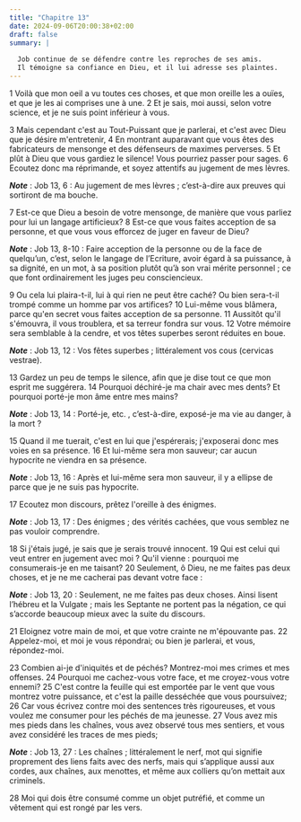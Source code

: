 ```yaml
---
title: "Chapitre 13"
date: 2024-09-06T20:00:38+02:00
draft: false
summary: |
  
  Job continue de se défendre contre les reproches de ses amis.
  Il témoigne sa confiance en Dieu, et il lui adresse ses plaintes.
---
```



1 Voilà que mon oeil a vu toutes ces choses, et que mon oreille les a ouïes, et que je les ai comprises une à une. 2 Et je sais, moi aussi, selon votre science, et je ne suis point inférieur à vous.


3 Mais cependant c'est au Tout-Puissant que je parlerai, et c'est avec Dieu que je désire m'entretenir, 4 En montrant auparavant que vous êtes des fabricateurs de mensonge et des défenseurs de maximes perverses. 5 Et plût à Dieu que vous gardiez le silence! Vous pourriez passer pour sages. 6 Ecoutez donc ma réprimande, et soyez attentifs au jugement de mes lèvres.

***Note*** :  Job 13, 6 : Au jugement de mes lèvres ; c’est-à-dire aux preuves qui sortiront de ma bouche.

7 Est-ce que Dieu a besoin de votre mensonge, de manière que vous parliez pour lui un langage artificieux? 8 Est-ce que vous faites acception de sa personne, et que vous vous efforcez de juger en faveur de Dieu?

***Note*** :  Job 13, 8-10 : Faire acception de la personne ou de la face de quelqu’un, c’est, selon le langage de l’Ecriture, avoir égard à sa puissance, à sa dignité, en un mot, à sa position plutôt qu’à son vrai mérite personnel ; ce que font ordinairement les juges peu consciencieux.

9 Ou cela lui plaira-t-il, lui à qui rien ne peut être caché? Ou bien sera-t-il trompé comme un homme par vos artifices? 10 Lui-même vous blâmera, parce qu'en secret vous faites acception de sa personne. 11 Aussitôt qu'il s'émouvra, il vous troublera, et sa terreur fondra sur vous. 12 Votre mémoire sera semblable à la cendre, et vos têtes superbes seront réduites en boue.

***Note*** :  Job 13, 12 : Vos fêtes superbes ; littéralement vos cous (cervicas vestrae).


13 Gardez un peu de temps le silence, afin que je dise tout ce que mon esprit me suggérera. 14 Pourquoi déchiré-je ma chair avec mes dents? Et pourquoi porté-je mon âme entre mes mains?

***Note*** :  Job 13, 14 : Porté-je, etc. , c’est-à-dire, exposé-je ma vie au danger, à la mort ?

15 Quand il me tuerait, c'est en lui que j'espérerais; j'exposerai donc mes voies en sa présence. 16 Et lui-même sera mon sauveur; car aucun hypocrite ne viendra en sa présence.

***Note*** :  Job 13, 16 : Après et lui-même sera mon sauveur, il y a ellipse de parce que je ne suis pas hypocrite.

17 Ecoutez mon discours, prêtez l'oreille à des énigmes.

***Note*** :  Job 13, 17 : Des énigmes ; des vérités cachées, que vous semblez ne pas vouloir comprendre.

18 Si j'étais jugé, je sais que je serais trouvé innocent. 19 Qui est celui qui veut entrer en jugement avec moi ? Qu'il vienne : pourquoi me consumerais-je en me taisant? 20 Seulement, ô Dieu, ne me faites pas deux choses, et je ne me cacherai pas devant votre face :

***Note*** :  Job 13, 20 : Seulement, ne me faites pas deux choses. Ainsi lisent l’hébreu et la Vulgate ; mais les Septante ne portent pas la négation, ce qui s’accorde beaucoup mieux avec la suite du discours.

21 Eloignez votre main de moi, et que votre crainte ne m'épouvante pas. 22 Appelez-moi, et moi je vous répondrai; ou bien je parlerai, et vous, répondez-moi.


23 Combien ai-je d'iniquités et de péchés? Montrez-moi mes crimes et mes offenses. 24 Pourquoi me cachez-vous votre face, et me croyez-vous votre ennemi? 25 C'est contre la feuille qui est emportée par le vent que vous montrez votre puissance, et c'est la paille desséchée que vous poursuivez; 26 Car vous écrivez contre moi des sentences très rigoureuses, et vous voulez me consumer pour les péchés de ma jeunesse. 27 Vous avez mis mes pieds dans les chaînes, vous avez observé tous mes sentiers, et vous avez considéré les traces de mes pieds;

***Note*** :  Job 13, 27 : Les chaînes ; littéralement le nerf, mot qui signifie proprement des liens faits avec des nerfs, mais qui s’applique aussi aux cordes, aux chaînes, aux menottes, et même aux colliers qu’on mettait aux criminels.

28 Moi qui dois être consumé comme un objet putréfié, et comme un vêtement qui est rongé par les vers.

